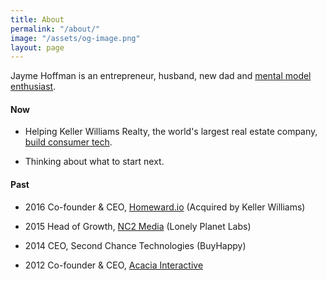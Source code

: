 ```yaml
---
title: About
permalink: "/about/"
image: "/assets/og-image.png"
layout: page
---
```


Jayme Hoffman is an entrepreneur, husband, new dad and [mental model enthusiast](https://jaymehoffman.com/mental-models).

#### Now

* Helping Keller Williams Realty, the world's largest real estate company, [build consumer tech](https://www.inman.com/2018/09/05/keller-williams-acquires-app-startup-smarteragent-to-compete-with-zillow-redfin/).

* Thinking about what to start next.

#### Past

* 2016 Co-founder & CEO, [Homeward.io](https://homeward.io/) (Acquired by Keller Williams)

* 2015 Head of Growth, [NC2 Media](http://nc2media.com/) (Lonely Planet Labs)

* 2014 CEO, Second Chance Technologies (BuyHappy)

* 2012 Co-founder & CEO, [Acacia Interactive](https://angel.co/acacia)